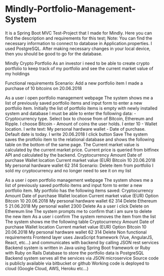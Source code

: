 # Mindly-Portfolio-Management-System
It is a Spring Boot MVC Test-Project that I made for Mindly.
Here you can find the description and requirements for this test;
Note: You can find the necessary information to connect to database in Application.properties.
I used PostgreSQL. After making necessary changes in your local device, then you should be good to go for the database.

Mindly Crypto Portfolio
As an investor i need to be able to create crypto portfolio to keep track of my portfolio and see the current market value of my holdings

Functional requirements
Scenario: Add a new portfolio item
I made a purchase of 10 bitcoins on 20.06.2018

As a user i open portfolio management webpage
The system shows me a list of previously saved portfolio items and input form to enter a new portfolio item. Initially the list of portfolio items is empty with newly installed system and database
I must be able to enter the following data: - Cryptocurrency type. Select box to choose from of Bitcoin, Ethereum and Ripple. I choose Bitcoin - Amount of coins the user holds. I enter 10 - Wallet location. I write text: My personal hardware wallet - Date of purchase. Default date is today. I write 20.06.2018
I click button Save
The system saves the protfolio item to the relational database and shows the following table on the bottom of the same page. The Current market value is calculated by the current market price. Current price is queried from bitfinex API and calculated by the backend.
Cryptocurrency	Amount	Date of purchase	Wallet location	Current market value (EUR)
Bitcoin	10	20.06.2018	My personal hardware wallet	62 314
Scenario: Delete item from portfolio
I sold my cryptocurrency and no longer need to see it on my list

As a user i open portfolio management webpage
The system shows me a list of previously saved portfolio items and input form to enter a new portfolio item. My portfolio has the following items saved:
Cryptocurrency	Amount	Date of purchase	Wallet location	Current market value (EUR)	Option
Bitcoin	10	20.06.2018	My personal hardware wallet	62 314	Delete
Ethereum	5	21.06.2018	My personal wallet	2300	Delete
As a user i click Delete on Ethereum line
The system prompts me to confirm that i am sure to delete the new item
As a user i confirm
The system removes the item from the list
The system shows me the following table
Cryptocurrency	Amount	Date of purchase	Wallet location	Current market value (EUR)	Option
Bitcoin	10	20.06.2018	My personal hardware wallet	62 314	Delete
Non functional requirements
Frontend layer uses JavaScript framework (Vue, AngularJS, React, etc...) and communicates with backend by calling JSON rest services
Backend system is written in Java using Spring Boot framework or Ruby with Ruby on Rails
Database to store the portfolio data is PostgreSQL
Backend system serves all the services via JSON microservice
Source code is publicly available via bitbucket or github
Working code is deployed to cloud (Google Cloud, AWS, Heroku etc...)

